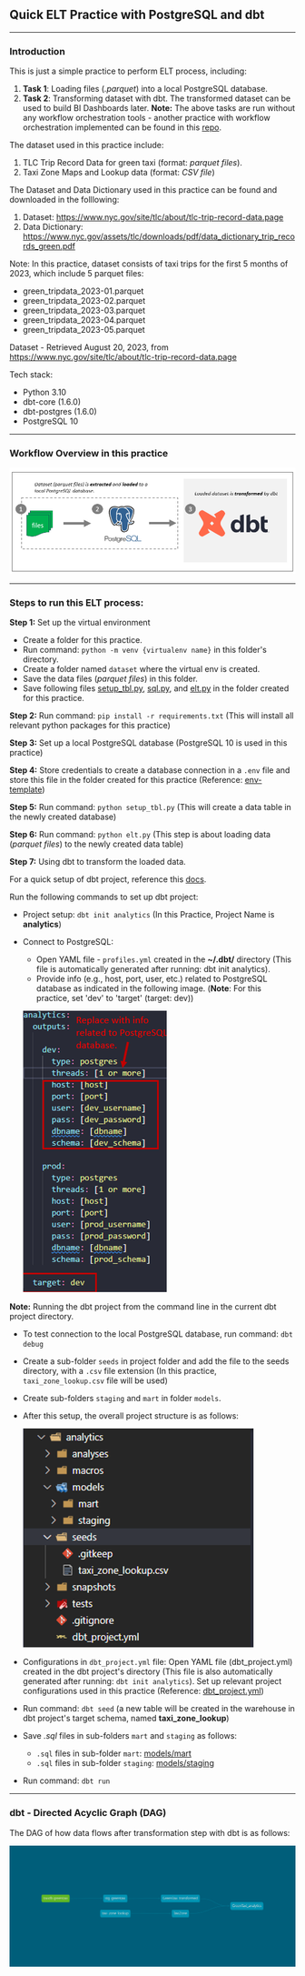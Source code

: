 ## Quick ELT Practice with PostgreSQL and dbt
---

### Introduction
This is just a simple practice to perform ELT process, including:
1. **Task 1**: Loading files (*.parquet*) into a local PostgreSQL database.
2. **Task 2**: Transforming dataset with dbt. The transformed dataset can be used to build BI Dashboards later.
**Note:** The above tasks are run without any workflow orchestration tools - another practice with workflow orchestration implemented can be found in this [repo](https://github.com/DoThNg/Data-Engineering-Projects/tree/main/2_ELT_Prefect).   

The dataset used in this practice include:
1. TLC Trip Record Data for green taxi (format: *parquet files*).
2. Taxi Zone Maps and Lookup data (format: *CSV file*)

The Dataset and Data Dictionary used in this practice can be found and downloaded in the folllowing: 
1. Dataset: https://www.nyc.gov/site/tlc/about/tlc-trip-record-data.page
2. Data Dictionary: https://www.nyc.gov/assets/tlc/downloads/pdf/data_dictionary_trip_records_green.pdf

Note: In this practice, dataset consists of taxi trips for the first 5 months of 2023, which include 5 parquet files:
- green_tripdata_2023-01.parquet
- green_tripdata_2023-02.parquet  
- green_tripdata_2023-03.parquet
- green_tripdata_2023-04.parquet
- green_tripdata_2023-05.parquet

Dataset - Retrieved August 20, 2023, from https://www.nyc.gov/site/tlc/about/tlc-trip-record-data.page

Tech stack:
- Python 3.10
- dbt-core (1.6.0)
- dbt-postgres (1.6.0)
- PostgreSQL 10

---
### Workflow Overview in this practice

  ![workflow](https://github.com/DoThNg/Data-Engineering-Projects/blob/main/1_PostgreSQL_ETL/docs/elt_workflow.png)

---

### Steps to run this ELT process:
**Step 1:** Set up the virtual environment
- Create a folder for this practice.
- Run command: `python -m venv {virtualenv name}` in this folder's directory.
- Create a folder named `dataset` where the virtual env is created. 
- Save the data files (*parquet files*) in this folder.
- Save following files [setup_tbl.py](https://github.com/DoThNg/Data-Engineering-Projects/blob/main/1_PostgreSQL_ETL/setup_tbl.py), [sql.py](https://github.com/DoThNg/Data-Engineering-Projects/blob/main/1_PostgreSQL_ETL/sql.py), and [elt.py](https://github.com/DoThNg/Data-Engineering-Projects/blob/main/1_PostgreSQL_ETL/elt.py) in the folder created for this practice.  

**Step 2:** Run command: `pip install -r requirements.txt` (This will install all relevant python packages for this practice)

**Step 3:** Set up a local PostgreSQL database (PostgreSQL 10 is used in this practice)

**Step 4:** Store credentials to create a database connection in a `.env` file and store this file in the folder created for this practice (Reference: [env-template](https://github.com/DoThNg/Data-Engineering-Projects/blob/main/1_PostgreSQL_ETL/env-template))

**Step 5:** Run command: `python setup_tbl.py` (This will create a data table in the newly created database)

**Step 6:** Run command: `python elt.py` (This step is about loading data (*parquet files*) to the newly created data table)

**Step 7:** Using dbt to transform the loaded data. 

For a quick setup of dbt project, reference this [docs](https://docs.getdbt.com/quickstarts/manual-install?step=2). 

Run the following commands to set up dbt project: 
- Project setup: `dbt init analytics` (In this Practice, Project Name is **analytics**)
- Connect to PostgreSQL: 
  - Open YAML file - `profiles.yml` created in the **~/.dbt/** directory (This file is automatically generated after running: dbt init analytics). 
  - Provide info (e.g., host, port, user, etc.) related to PostgreSQL database as indicated in the following image. (**Note**: For this practice, set 'dev' to 'target' (target: dev)) 

  ![YAML file](https://github.com/DoThNg/Data-Engineering-Projects/blob/main/1_PostgreSQL_ETL/docs/dbt_yaml_file.png)


**Note:** Running the dbt project from the command line in the current dbt project directory.

- To test connection to the local PostgreSQL database, run command: `dbt debug` 
- Create a sub-folder `seeds` in project folder and add the file to the seeds directory, with a `.csv` file extension (In this practice, `taxi_zone_lookup.csv` file will be used)
- Create sub-folders `staging` and `mart` in folder `models`. 
- After this setup, the overall project structure is as follows: 

  ![dbt project structure](https://github.com/DoThNg/Data-Engineering-Projects/blob/main/1_PostgreSQL_ETL/docs/dbt_project_structure.png)

- Configurations in `dbt_project.yml` file: Open YAML file (dbt_project.yml) created in the dbt project's directory (This file is also automatically generated after running: `dbt init analytics`). Set up relevant project configurations used in this practice (Reference: [dbt_project.yml](https://github.com/DoThNg/Data-Engineering-Projects/blob/main/1_PostgreSQL_ETL/analytics/dbt_project.yml))
- Run command: `dbt seed` (a new table will be created in the warehouse in dbt project's target schema, named **taxi_zone_lookup**)
- Save *.sql* files in sub-folders `mart` and `staging` as follows:
   - `.sql` files in sub-folder `mart`: [models/mart](https://github.com/DoThNg/Data-Engineering-Projects/tree/main/1_PostgreSQL_ETL/analytics/models/mart)
   - `.sql` files in sub-folder `staging`: [models/staging](https://github.com/DoThNg/Data-Engineering-Projects/tree/main/1_PostgreSQL_ETL/analytics/models/staging)

- Run command: `dbt run`

---

### dbt - Directed Acyclic Graph (DAG) 
The DAG of how data flows after transformation step with dbt is as follows:

  ![dag](https://github.com/DoThNg/Data-Engineering-Projects/blob/main/1_PostgreSQL_ETL/docs/dbt-dag.png)


